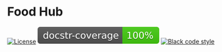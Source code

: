 # Food Hub

[![License][license badge]][license]
[![Docstr-coverage](docstr_cov/badge.svg)](https://docstr-coverage.readthedocs.io/en/stable/)
[![Black code style](https://img.shields.io/badge/code%20style-black-000000.svg)](https://github.com/ambv/black)

[license badge]: https://img.shields.io/badge/License-MIT-brightgreen.svg
[license]: https://opensource.org/licenses/MIT
